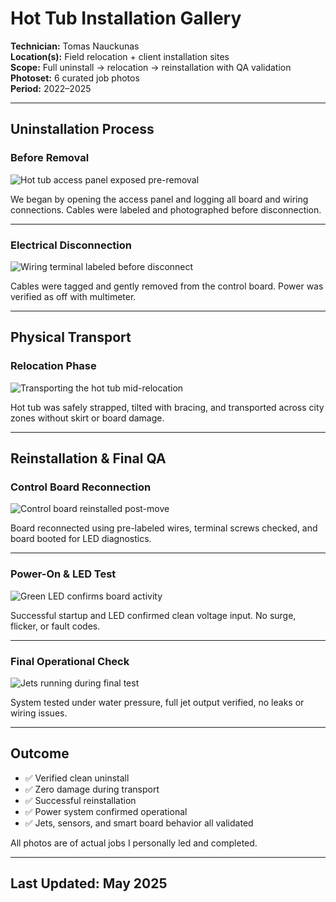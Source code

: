 # Hot Tub Installation Gallery  
**Technician:** Tomas Nauckunas  
**Location(s):** Field relocation + client installation sites  
**Scope:** Full uninstall → relocation → reinstallation with QA validation  
**Photoset:** 6 curated job photos  
**Period:** 2022–2025

---

## Uninstallation Process

### Before Removal  
![Hot tub access panel exposed pre-removal](https://github.com/tnauckunas/field-system-reinstall-log/blob/main/assets/hot_tub_installs/images/1.%20panel_exposed_before_removal.jpg?raw=true)

We began by opening the access panel and logging all board and wiring connections. Cables were labeled and photographed before disconnection.

---

### Electrical Disconnection  
![Wiring terminal labeled before disconnect](https://github.com/tnauckunas/field-system-reinstall-log/blob/main/assets/hot_tub_installs/images/2.%20terminal_block_labeled.jpg?raw=true)

Cables were tagged and gently removed from the control board. Power was verified as off with multimeter.

---

## Physical Transport

### Relocation Phase  
![Transporting the hot tub mid-relocation](https://github.com/tnauckunas/field-system-reinstall-log/blob/main/assets/hot_tub_installs/images/3.%20moving_team_in_action.jpg?raw=true)

Hot tub was safely strapped, tilted with bracing, and transported across city zones without skirt or board damage.

---

## Reinstallation & Final QA

### Control Board Reconnection  
![Control board reinstalled post-move](https://github.com/tnauckunas/field-system-reinstall-log/blob/main/assets/hot_tub_installs/images/4.%20control_board_reinstall_complete.jpg?raw=true)

Board reconnected using pre-labeled wires, terminal screws checked, and board booted for LED diagnostics.

---

### Power-On & LED Test  
![Green LED confirms board activity](https://github.com/tnauckunas/field-system-reinstall-log/blob/main/assets/hot_tub_installs/images/5.%20Resetting%20&%20Powering%20On.jpg?raw=true)

Successful startup and LED confirmed clean voltage input. No surge, flicker, or fault codes.

---

### Final Operational Check  
![Jets running during final test](https://github.com/tnauckunas/field-system-reinstall-log/blob/main/assets/hot_tub_installs/images/6.%20final_jet_test_under_pressure.jpg?raw=true)

System tested under water pressure, full jet output verified, no leaks or wiring issues.

---

## Outcome

- ✅ Verified clean uninstall  
- ✅ Zero damage during transport  
- ✅ Successful reinstallation  
- ✅ Power system confirmed operational  
- ✅ Jets, sensors, and smart board behavior all validated

All photos are of actual jobs I personally led and completed.

---

## Last Updated: May 2025
